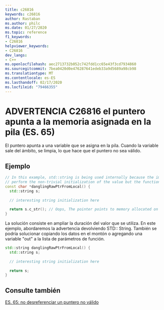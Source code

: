 ```yaml
---
title: c26816
keywords: c26816
author: Rastaban
ms.author: philc
ms.date: 01/27/2020
ms.topic: reference
f1_keywords:
- C26816
helpviewer_keywords:
- C26816
dev_langs:
- C++
ms.openlocfilehash: aec2713732b052c742fdd1cc65e43f3cd7934860
ms.sourcegitcommit: 7bea0420d0e476287641edeb33a9d5689a98cb98
ms.translationtype: MT
ms.contentlocale: es-ES
ms.lasthandoff: 02/17/2020
ms.locfileid: "79466355"
---
```

# <a name="warning-c26816-the-pointer-points-to-memory-allocated-on-the-stack-es65"></a>ADVERTENCIA C26816 el puntero apunta a la memoria asignada en la pila (ES. 65)

El puntero apunta a una variable que se asigna en la pila.  Cuando la variable sale del ámbito, se limpia, lo que hace que el puntero no sea válido.

## <a name="example"></a>Ejemplo

```cpp
// In this example, std::string is being used internally because the implementer felt it was easier to
// perform the non-trivial initialization of the value but the function returns a C-style string.
const char *danglingRawPtrFromLocal() {
  std::string s;
  
  // interesting string initialization here
  
  return s.c_str(); // Oops, The pointer points to memory allocated on the stack
}
```

La solución consiste en ampliar la duración del valor que se utiliza.  En este ejemplo, abordaremos la advertencia devolviendo STD:: String.
También se podría solucionar copiando los datos en el montón o agregando una variable "out" a la lista de parámetros de función.

```cpp
std::string danglingRawPtrFromLocal() {
  std::string s;
  
  // interesting string initialization here
  
  return s;
}
```

## <a name="see-also"></a>Consulte también

[ES. 65: no desreferenciar un puntero no válido](https://github.com/isocpp/CppCoreGuidelines/blob/master/CppCoreGuidelines.md#Res-deref)
